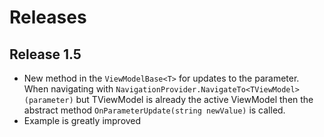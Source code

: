 # Releases
## Release 1.5
- New method in the `ViewModelBase<T>` for updates to the parameter. When navigating with `NavigationProvider.NavigateTo<TViewModel>(parameter)` but TViewModel is already the active ViewModel then the abstract method `OnParameterUpdate(string newValue)` is called. 
- Example is greatly improved